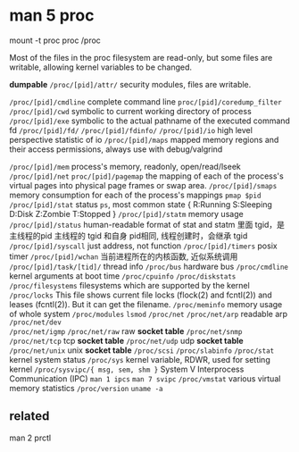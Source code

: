 # man 5 proc
mount -t proc proc /proc

Most of the files in the proc filesystem are read-only, 
but some files are writable, allowing kernel variables to be changed.

**dumpable**
`/proc/[pid]/attr/`   security modules, files are writable.

`/proc/[pid]/cmdline` complete command line
`proc/[pid]/coredump_filter` 
`/proc/[pid]/cwd`     symbolic to current working directory of process
`/proc/[pid]/exe`     symbolic to the actual pathname of the executed command
fd
`/proc/[pid]/fd/`
`/proc/[pid]/fdinfo/`
`/proc/[pid]/io`      high level perspective statistic of io
`/proc/[pid]/maps`    mapped memory regions and their access permissions, always use with debug/valgrind

`/proc/[pid]/mem`     process's memory, readonly, open/read/lseek
`/proc/[pid]/net`
`proc/[pid]/pagemap`  the mapping of each of the process's virtual pages into physical page frames or swap area.
`/proc/[pid]/smaps`   memory consumption for each of the process's mappings `pmap $pid`
`/proc/[pid]/stat`    status `ps`, most common state { R:Running S:Sleeping D:Disk Z:Zombie T:Stopped }
`/proc/[pid]/statm`   memory usage
`/proc/[pid]/status`  human-readable format of stat and statm
                      里面 tgid，是主线程的pid
                      主线程的 tgid 和自身 pid相同, 线程创建时，会继承 tgid
`/proc/[pid]/syscall` just address, not function
`/proc/[pid]/timers`  posix timer
`/proc/[pid]/wchan`   当前进程所在的内核函数, 近似系统调用
`/proc/[pid]/task/[tid]/` thread info
`/proc/bus`           hardware bus
`/proc/cmdline`       kernel arguments at boot time
`/proc/cpuinfo`
`/proc/diskstats`
`/proc/filesystems`   filesystems which are supported by the kernel
`/proc/locks`         This file shows current file locks (flock(2) and fcntl(2)) and leases (fcntl(2)).
                      But it can get the filename.
`/proc/meminfo`       memory usage of whole system
`/proc/modules`       `lsmod`
`/proc/net`
`/proc/net/arp`       readable arp
`/proc/net/dev`      
`/proc/net/igmp`
`/proc/net/raw`       raw **socket table**
`/proc/net/snmp`
`/proc/net/tcp`       tcp **socket table**
`/proc/net/udp`       udp **socket table**
`/proc/net/unix`      unix **socket table**
`/proc/scsi`
`/proc/slabinfo`
`/proc/stat`          kernel system status
`/proc/sys`           kernel variable, RDWR, used for setting kernel
`/proc/sysvipc/{ msg, sem, shm }` System V Interprocess Communication (IPC) `man 1 ipcs` `man 7 svipc`
`/proc/vmstat`        various virtual memory statistics
`/proc/version`       `uname -a`

## related
man 2 prctl
